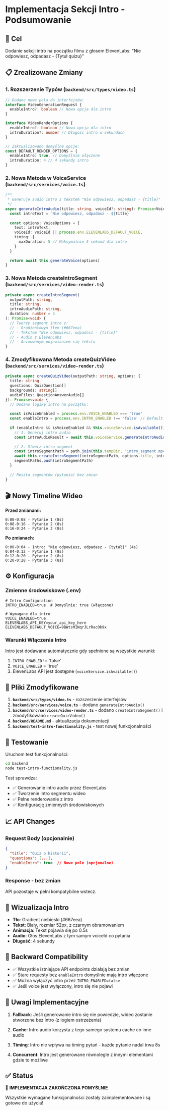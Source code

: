 # Implementacja Sekcji Intro - Podsumowanie

## 🎯 Cel
Dodanie sekcji intro na początku filmu z głosem ElevenLabs: "Nie odpowiesz, odpadasz - {Tytuł quizu}"

## 📋 Zrealizowane Zmiany

### 1. Rozszerzenie Typów (`backend/src/types/video.ts`)
```typescript
// Dodano nowe pola do interfejsów:
interface VideoGenerationRequest {
  enableIntro?: boolean // Nowa opcja dla intro
}

interface VideoRenderOptions {
  enableIntro?: boolean // Nowa opcja dla intro  
  introDuration?: number // Długość intro w sekundach
}

// Zaktualizowano domyślne opcje:
const DEFAULT_RENDER_OPTIONS = {
  enableIntro: true, // Domyślnie włączone
  introDuration: 4 // 4 sekundy intro
}
```

### 2. Nowa Metoda w VoiceService (`backend/src/services/voice.ts`)
```typescript
/**
 * Generuje audio intro z tekstem "Nie odpowiesz, odpadasz - {title}"
 */
async generateIntroAudio(title: string, voiceId?: string): Promise<VoiceResult> {
  const introText = `Nie odpowiesz, odpadasz - ${title}`
  
  const options: VoiceOptions = {
    text: introText,
    voiceId: voiceId || process.env.ELEVENLABS_DEFAULT_VOICE,
    timing: {
      maxDuration: 5 // Maksymalnie 5 sekund dla intro
    }
  }
  
  return await this.generateVoice(options)
}
```

### 3. Nowa Metoda createIntroSegment (`backend/src/services/video-render.ts`)
```typescript
private async createIntroSegment(
  outputPath: string,
  title: string,
  introAudioPath: string,
  duration: number = 4
): Promise<void> {
  // Tworzy segment intro z:
  // - Gradientowym tłem (#667eea)
  // - Tekstem "Nie odpowiesz, odpadasz - {title}"
  // - Audio z ElevenLabs
  // - Animowanym pojawianiem się tekstu
}
```

### 4. Zmodyfikowana Metoda createQuizVideo (`backend/src/services/video-render.ts`)
```typescript
private async createQuizVideo(outputPath: string, options: {
  title: string
  questions: QuizQuestion[]
  backgrounds: string[]
  audioFiles: QuestionAnswerAudio[]
}): Promise<void> {
  // Dodano logikę intro na początku:
  
  const isVoiceEnabled = process.env.VOICE_ENABLED === 'true'
  const enableIntro = process.env.INTRO_ENABLED !== 'false' // Default: enabled
  
  if (enableIntro && isVoiceEnabled && this.voiceService.isAvailable()) {
    // 1. Generuj intro audio
    const introAudioResult = await this.voiceService.generateIntroAudio(options.title)
    
    // 2. Stwórz intro segment  
    const introSegmentPath = path.join(this.tempDir, 'intro_segment.mp4')
    await this.createIntroSegment(introSegmentPath, options.title, introAudioResult.audioPath, 4)
    segmentPaths.push(introSegmentPath)
  }
  
  // Reszta segmentów (pytania) bez zmian
}
```

## 🎬 Nowy Timeline Wideo

**Przed zmianami:**
```
0:00-0:08 - Pytanie 1 (8s)
0:08-0:16 - Pytanie 2 (8s)  
0:16-0:24 - Pytanie 3 (8s)
```

**Po zmianach:**
```
0:00-0:04 - Intro: "Nie odpowiesz, odpadasz - {tytuł}" (4s)
0:04-0:12 - Pytanie 1 (8s)
0:12-0:20 - Pytanie 2 (8s)
0:20-0:28 - Pytanie 3 (8s)
```

## ⚙️ Konfiguracja

### Zmienne środowiskowe (.env)
```env
# Intro Configuration
INTRO_ENABLED=true  # Domyślnie: true (włączone)

# Wymagane dla intro
VOICE_ENABLED=true
ELEVENLABS_API_KEY=your_api_key_here
ELEVENLABS_DEFAULT_VOICE=9BWtsMINqrJLrRacOk9x
```

### Warunki Włączenia Intro
Intro jest dodawane automatycznie gdy spełnione są wszystkie warunki:
1. `INTRO_ENABLED` != 'false'
2. `VOICE_ENABLED` = 'true'
3. ElevenLabs API jest dostępne (`voiceService.isAvailable()`)

## 🔧 Pliki Zmodyfikowane

1. **`backend/src/types/video.ts`** - rozszerzenie interfejsów
2. **`backend/src/services/voice.ts`** - dodano `generateIntroAudio()`
3. **`backend/src/services/video-render.ts`** - dodano `createIntroSegment()` i zmodyfikowano `createQuizVideo()`
4. **`backend/README.md`** - aktualizacja dokumentacji
5. **`backend/test-intro-functionality.js`** - test nowej funkcjonalności

## 🧪 Testowanie

Uruchom test funkcjonalności:
```bash
cd backend
node test-intro-functionality.js
```

Test sprawdza:
- ✅ Generowanie intro audio przez ElevenLabs
- ✅ Tworzenie intro segmentu wideo  
- ✅ Pełne renderowanie z intro
- ✅ Konfigurację zmiennych środowiskowych

## 📈 API Changes

### Request Body (opcjonalnie)
```json
{
  "title": "Quiz o historii",
  "questions": [...],
  "enableIntro": true  // Nowe pole (opcjonalne)
}
```

### Response - bez zmian
API pozostaje w pełni kompatybilne wstecz.

## 🎨 Wizualizacja Intro

- **Tło**: Gradient niebieski (#667eea)
- **Tekst**: Biały, rozmiar 52px, z czarnym obramowaniem
- **Animacja**: Tekst pojawia się po 0.5s
- **Audio**: Głos ElevenLabs z tym samym voiceId co pytania
- **Długość**: 4 sekundy

## 🔄 Backward Compatibility

- ✅ Wszystkie istniejące API endpoints działają bez zmian
- ✅ Stare requesty bez `enableIntro` domyślnie mają intro włączone  
- ✅ Można wyłączyć intro przez `INTRO_ENABLED=false`
- ✅ Jeśli voice jest wyłączony, intro się nie pojawi

## 📝 Uwagi Implementacyjne

1. **Fallback**: Jeśli generowanie intro się nie powiedzie, wideo zostanie stworzone bez intro (z logiem ostrzeżenia)

2. **Cache**: Intro audio korzysta z tego samego systemu cache co inne audio

3. **Timing**: Intro nie wpływa na timing pytań - każde pytanie nadal trwa 8s

4. **Concurrent**: Intro jest generowane równolegle z innymi elementami gdzie to możliwe

## ✅ Status
🎉 **IMPLEMENTACJA ZAKOŃCZONA POMYŚLNIE**

Wszystkie wymagane funkcjonalności zostały zaimplementowane i są gotowe do użycia! 